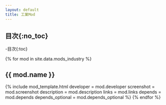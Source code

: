 ```yaml
---
layout: default
title: 工業Mod
---
```

## 目次{:no_toc}
-目次{:toc}

{% for mod in site.data.mods_industry %}
  <h2>{{ mod.name }}</h2>
  {% include mod_template.html
    developer        = mod.developer
    screenshot       = mod.screenshot
    description      = mod.description
    links            = mod.links
    depends          = mod.depends
    depends_optional = mod.depends_optional
  %}
{% endfor %}
